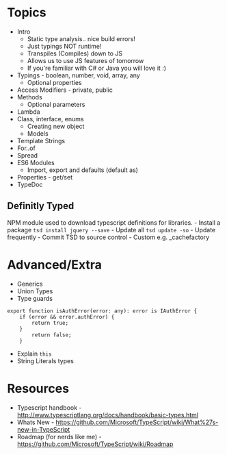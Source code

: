 
# Topics
- Intro
	- Static type analysis.. nice build errors!
	- Just typings NOT runtime!
	- Transpiles (Compiles) down to JS
	- Allows us to use JS features of tomorrow
	- If you're familiar with C# or Java you will love it :)
- Typings - boolean, number, void, array, any
	- Optional properties
- Access Modifiers - private, public 
- Methods
	- Optional parameters
- Lambda
- Class, interface, enums
	- Creating new object
	- Models
- Template Strings
- For..of
- Spread
- ES6 Modules
	- Import, export and defaults (default as)
- Properties - get/set
- TypeDoc

## Definitly Typed
NPM module used to download typescript definitions for libraries.
	- Install a package `tsd install jquery --save`
	- Update all  `tsd update -so`
	- Update frequently
	- Commit TSD to source control
	- Custom e.g. _cachefactory


# Advanced/Extra
- Generics
- Union Types
- Type guards
```
export function isAuthError(error: any): error is IAuthError {
	if (error && error.authError) {
		return true;
	}
		return false;
	}
```
- Explain `this`
- String Literals types

# Resources
- Typescript handbook - http://www.typescriptlang.org/docs/handbook/basic-types.html
- Whats New - https://github.com/Microsoft/TypeScript/wiki/What%27s-new-in-TypeScript
- Roadmap (for nerds like me) - https://github.com/Microsoft/TypeScript/wiki/Roadmap


